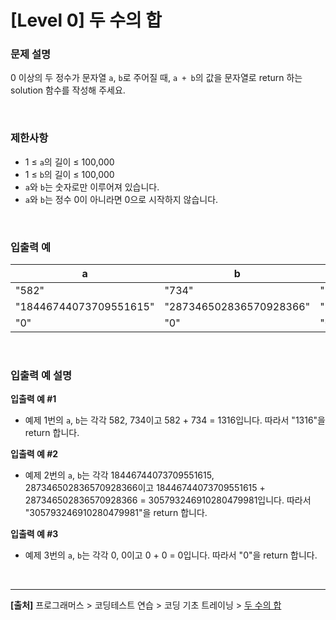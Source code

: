 # [Level 0] 두 수의 합

### 문제 설명
0 이상의 두 정수가 문자열 `a`, `b`로 주어질 때, `a + b`의 값을 문자열로 return 하는 solution 함수를 작성해 주세요.

<br>

### 제한사항
* 1 ≤ `a`의 길이 ≤ 100,000
* 1 ≤ `b`의 길이 ≤ 100,000
* `a`와 `b`는 숫자로만 이루어져 있습니다.
* `a`와 `b`는 정수 0이 아니라면 0으로 시작하지 않습니다.

<br>

### 입출력 예
|a|b|result|
|-|-|------|
|"582"|"734"|"1316"|
|"18446744073709551615"|"287346502836570928366"|"305793246910280479981"|
|"0"|"0"|"0"|

<br>

### 입출력 예 설명
**입출력 예 #1**
* 예제 1번의 `a`, `b`는 각각 582, 734이고 582 + 734 = 1316입니다. 따라서 "1316"을 return 합니다.

**입출력 예 #2**
* 예제 2번의 `a`, `b`는 각각 18446744073709551615, 287346502836570928366이고 18446744073709551615 + 287346502836570928366 = 305793246910280479981입니다. 따라서 "305793246910280479981"을 return 합니다.

**입출력 예 #3**
* 예제 3번의 `a`, `b`는 각각 0, 0이고 0 + 0 = 0입니다. 따라서 "0"을 return 합니다.

<br>

---
**[출처]** 프로그래머스 > 코딩테스트 연습 > 코딩 기초 트레이닝 > [두 수의 합](https://school.programmers.co.kr/learn/courses/30/lessons/181846)